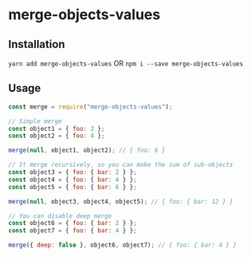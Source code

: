 # merge-objects-values

## Installation

`yarn add merge-objects-values` OR `npm i --save merge-objects-values`

## Usage

```js
const merge = require("merge-objects-values");

// Simple merge
const object1 = { foo: 2 };
const object2 = { foo: 4 };

merge(null, object1, object2); // { foo: 6 }

// It merge recursively, so you can make the sum of sub-objects
const object3 = { foo: { bar: 2 } };
const object4 = { foo: { bar: 4 } };
const object5 = { foo: { bar: 6 } };

merge(null, object3, object4, object5); // { foo: { bar: 12 } }

// You can disable deep merge
const object6 = { foo: { bar: 2 } };
const object7 = { foo: { bar: 4 } };

merge({ deep: false }, object6, object7); // { foo: { bar: 4 } }
```
